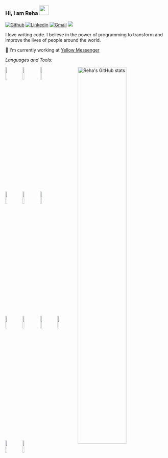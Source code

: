 ### Hi, I am Reha <img src="https://raw.githubusercontent.com/MartinHeinz/MartinHeinz/master/wave.gif" width="30px">
[![Github](https://img.shields.io/badge/-Github-000?style=flat&logo=Github&logoColor=white)](https://github.com/rehasantiago)
[![Linkedin](https://img.shields.io/badge/-LinkedIn-blue?style=flat&logo=Linkedin&logoColor=white)](https://www.linkedin.com/in/reha-santiago/)
[![Gmail](https://img.shields.io/badge/-Gmail-c14438?style=flat&logo=Gmail&logoColor=white)](mailto:santiagoreha.r@gmail.com)
![](https://komarev.com/ghpvc/?username=rehasantiago&color=blue&style=flat-square&label=Profile+visitors)

I love writing code. I believe in the power of programming to transform and improve the lives of people around the world. 

🏢 I'm currently working at [Yellow Messenger](https://yellowmessenger.com/)


*Languages and Tools:* 
<p>
  <a href="https://github.com/rehasantiago">
    <img align="right" width="55%" src="https://github-readme-stats.vercel.app/api?username=rehasantiago&show_icons=true&line_height=27&count_private=true&include_all_commits=true" alt="Reha's GitHub stats"/>
</a>
  <code><img width="10%" src="https://www.vectorlogo.zone/logos/nodejs/nodejs-horizontal.svg"></code>
  <code><img width="10%" src="https://www.vectorlogo.zone/logos/reactjs/reactjs-ar21.svg"></code>
  <code><img width="10%" src="https://www.vectorlogo.zone/logos/python/python-ar21.svg"></code>
  <br />
  <code><img width="10%" src="https://www.vectorlogo.zone/logos/expressjs/expressjs-ar21.svg"></code>
  <code><img width="10%" src="https://www.vectorlogo.zone/logos/nginx/nginx-ar21.svg"></code>
  <code><img width="10%" src="https://www.vectorlogo.zone/logos/netlify/netlify-ar21.svg"></code>
  <br />
  <code><img width="10%" src="https://www.vectorlogo.zone/logos/djangoproject/djangoproject-ar21.svg"></code>
  <code><img width="10%" src="https://www.vectorlogo.zone/logos/graphql/graphql-ar21.svg"></code>
  <code><img width="10%" src="https://www.vectorlogo.zone/logos/mongodb/mongodb-ar21.svg"></code>
  <code><img width="10%" src="https://www.vectorlogo.zone/logos/docker/docker-ar21.svg"></code>
  <code><img width="10%" src="https://www.vectorlogo.zone/logos/npmjs/npmjs-ar21.svg"></code>
  <code><img width="10%" src="https://www.vectorlogo.zone/logos/git-scm/git-scm-ar21.svg"></code>
  
  
  
  <br />
</p>
